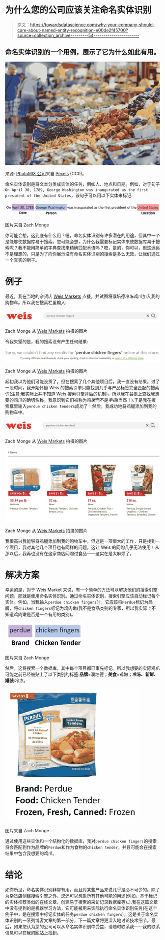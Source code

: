# 为什么您的公司应该关注命名实体识别

> 原文：<https://towardsdatascience.com/why-your-company-should-care-about-named-entity-recognition-e00de2f45700?source=collection_archive---------54----------------------->

## 命名实体识别的一个用例，展示了它为什么如此有用。

![](img/ef1f4eea1d1084ee0848f7a2b5e2de1a.png)

来源: [PhotoMIX 公司](https://www.pexels.com/@wdnet)来自 [Pexels](https://www.pexels.com/photo/vegetables-stall-868110/) (CC0)。

命名实体识别是将文本分类成实体的任务，例如人、地点和日期。例如，对于句子`On April 30, 1789, George Washington was inaugurated as the first president of the United States`，该句子可以用以下实体来标记:

![](img/fcf641fa5912df32cfbc528daf7259a9.png)

图片来自 Zach Monge

你可能会想，这到底有什么用？嗯，命名实体识别有许多潜在的用途，但其中一个是能够使数据库易于搜索。您可能会想，为什么我需要标记实体来使数据库易于搜索呢？我不能用简单的字典查找来精确匹配术语吗？嗯，是的，你可以，但这远远不是理想的，只是为了向你展示没有命名实体识别的搜索是多么无效，让我们通过一个真实的例子。

# 例子

最近，我在当地的杂货店 [Weis Markets](https://www.weismarkets.com/) 点餐，并试图将濮培德冷冻鸡爪加入我的购物车。所以我在搜索栏里输入:

![](img/f83703a817408b11a4ad2a51ceece0fc.png)

Zach Monge 从 [Weis Markets](https://www.weismarkets.com/) 拍摄的图片

令我失望的是，我的搜索没有产生任何结果:

![](img/519b043c504329dfdd595b914078eb66.png)

Zach Monge 从 [Weis Markets](https://www.weismarkets.com/) 拍摄的图片

起初我以为他们可能没货了，但在搜索了几个其他项目后，我一直没有结果。过了一段时间，我开始怀疑 Weis 的搜索引擎只能找到几乎与产品标签完全匹配的搜索词(注意:我实际上并不知道 Weis 搜索引擎背后的机制)。所以我在谷歌上查找我想要的鸡爪的确切名称，我意识到它们被称为鸡*嫩*而不是*手指*(当然！).于是我在搜索框里输入`perdue chicken tenders`成功了！然后，我成功地将鸡腿添加到我的购物车中。

![](img/0b616c69de55684e8b3c35ea75af9bac.png)

Zach Monge 从 [Weis Markets](https://www.weismarkets.com/) 拍摄的图片

![](img/6f8ea1d0bb8f24003e5b47d765e87bab.png)

Zach Monge 从 [Weis Markets](https://www.weismarkets.com/) 拍摄的图片

我很高兴我能够将鸡腿添加到我的购物车中，但这是一项很大的工作，只是找到一个项目，我对其他几个项目也有同样的问题。这让 Weis 的网购几乎无法使用！从那以后，我再也没有在这家商店网购过食品——这实在是太麻烦了。

# 解决方案

幸运的是，对于 Weis Market 来说，有一个简单的方法可以解决他们的搜索引擎问题，那就是使用命名实体识别。通过命名实体识别，搜索引擎应该自动标记每个实体。例如，当我输入`perdue chicken fingers`时，它应该将`Perdue`标记为品牌，将`chicken fingers`标记为鸡肉嫩(我不是食品类别的专家，所以我实际上不知道鸡肉嫩是否是一个有用的类别)。

![](img/8fc62df650e714c81388d161e9c0ae37.png)

图片来自 Zach Monge

然后，这将搜索一个数据库，其中每个项目都已事先标记。所以我想要的实际鸡爪可能之前已经被贴上了以下类别的标签:**品牌**=濮培德；**美食**=鸡嫩；**冷冻、新鲜、罐装**:冷冻。

![](img/0180f023562ced3b65bfb64419e69cab.png)

图片来自 Zach Monge

通过使用这些实体和一个结构化的数据库，我对`perdue chicken fingers`的搜索将会匹配到作为品牌的`Perdue`和作为食物的`chicken tender`，并且可能会在搜索结果中包含我想要的鸡爪。

# 结论

如你所见，命名实体识别非常有用，而且对某些产品来说几乎是必不可少的。除了为杂货店创建搜索引擎之外，您还可以想象所有其他可能的用途(例如，基于标记的实体推荐类似的在线文章，创建易于搜索的采访记录数据库等)。).我在这篇文章中没有提到的是机器学习方法，它可能被用来实际执行命名实体识别任务(在这个例子中，是在搜索中标记实体的任务`perdue chicken fingers`)。这是关于命名实体识别的一系列博客文章的第一部分，下一篇文章将更深入地讨论技术细节。最后，如果您认为您的公司可以从命名实体识别中受益，请随时联系我——我的联系信息可以在我的[网站](https://zachmonge.github.io/)上找到。
